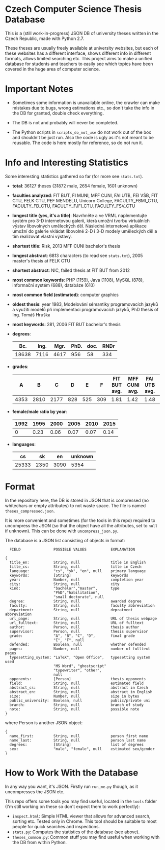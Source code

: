 # Czech Computer Science Thesis Database

This is a (still work-in-progress) JSON DB of university theses written in the Czech Republic, made
with Python 2.7.

These theses are usually freely available at university websites, but each of these websites has
a different interface, shows different info in different formats, allows limited searching etc.
This project aims to make a unified database for students and teachers to easily see which
topics have been covered in the huge area of computer science.

# Important Notes

  - Sometimes some information is unavailable online, the crawler can make
    mistakes due to bugs, wrong estimations etc., so don't take the
    info in the DB for granted, double check everything.

  - The DB is not and probably will never be completed.

  - The Python scripts in `scripts_do_not_use` do not work out of the box
    and shouldn't be just run. Also the code is ugly as it's not meant to be reusable.
    The code is here mostly for reference, so do not run it.

# Info and Interesting Statistics

Some interesting statistics gathered so far (for more see `stats.txt`).

- **total**: 36127 theses (31872 male, 2654 female, 1601 unknown)
- **faculties analyzed**:  FIT BUT, FI MUNI, MFF CUNI, FAI UTB, FEI VŠB, FIT CTU, FELK CTU, PEF MENDELU, Unicorn College, FACULTY_FBMI_CTU, FACULTY_FD_CTU, FACULTY_FJFI_CTU, FACULTY_FSV_CTU
- **longest title (yes, it's a title)**: Navrhněte a ve VRML naplementujte systém pro 3-D internetovou galerii, která umožní tvorbu virtuálních výstav libovolných uměleckých děl. Následná internetová aplikace umožní do galerie vkládat libovolné 2-D i 3-D modely uměleckých děl a tím realizovat vlastní výstavy.
- **shortest title**: Risk, 2013 MFF CUNI bachelor's thesis
- **longest abstract**: 6813 characters (to read see `stats.txt`), 2005 master's thesis at FELK CTU
- **shortest abstract**: NIC, failed thesis at FIT BUT from 2012
- **most common keywords**: PHP (1159), Java (1108), MySQL (878), informační systém (688), databáze (610)
- **most common field (estimated)**: computer graphics
- **oldest thesis**: year 1983, Modelování sémantiky programovacích jazyků a využití modelů při implementaci programovacích jazyků, PhD thesis of Ing. Tomáš Hruška
- **most keywords**: 281, 2006 FIT BUT bachelor's thesis

- **degrees**:

  |Bc.  |Ing.|Mgr.|PhD.|doc.|RNDr|
  |-----|----|----|----|----|----|
  |18638|7116|4617|956 |58  |334 |

- **grades**:

  |A    |B   |C   |D   |E   |F   |FIT BUT avg.|MFF CUNI avg.|FAI UTB avg.|male avg.|female avg.|
  |-----|----|----|----|----|----|------------|-------------|------------|---------|-----------|
  |4353 |2810|2177|828 |525 |309 |1.81        |1.42         |1.48        |1.63     |1.49       |

- **female/male ratio by year**:

  |1992|1995|2000|2005|2010|2015|
  |----|----|----|----|----|----|
  |0   |0.23|0.06|0.07|0.07|0.14|
  
- **languages**:

  |cs   |sk  |en  |unknown|
  |-----|----|----|-------|
  |25333|2350|3090|5354   |

# Format

In the repository here, the DB is stored in JSON that is compressed
(no whitechars or empty attributes) to not waste space. The file is
named `theses_compressed.json`.

It is more convenient and sometimes (for the tools in this repo)
required to uncompress the JSON (so that the object have all the
attributes, set to `null` if unknown). This can be done with
`uncompress_json.py`.

The database is a JSON list consisting of objects in format:

```
  FIELD               POSSIBLE VALUES           EXPLANATION

{
  title_en:           String, null              title in English
  title_cs:           String, null              title in Czech
  language:           "cs", "sk", "en", null    primary language
  keywords:           [String]                  keywords
  year:               Number, null              completion year
  city:               String, null              city
  kind:               "bachelor","master",      type
                      "PhD","habilitation",
                      "small doctorate", null
  degree:             String, null              awarded degree
  faculty:            String, null              faculty abbreviation
  department:         String, null              depratment abbreviation
  url_page:           String, null              URL of thesis webpage
  url_fulltext:       String, null              URL of fulltext
  author:             Person, null              thesis author
  supervisor:         Person, null              thesis supervisor
  grade:              "A", "B", "C", "D",       final grade
                      "E", "F", null
  defended:           Boolean, null             whether defended
  pages:              Number, null              number of fulltext pages
  typesetting_system: "LaTeX", "Open Office",   typesetting system used
                      "MS Word", "ghostscript"
                      "typewriter", "other",
                      null
  opponents:          [Person]                  thesis opponents
  field:              String, null              estimated field
  abstract_cs:        String, null              abstract in Czech
  abstract_en:        String, null              abstract in English
  size:               Number, null              size in bytes
  public_university:  Boolean, null             public/private uni
  branch:             String, null              branch of study
  note:               String, null              possible note
}
```

where Person is another JSON object:

```
{
  name_first:         String, null              person first name
  name_last:          String, null              person last name
  degrees:            [String]                  list of degrees
  sex:                "male", "female", null    estimated sex/gender
}
```
# How to Work With the Database

In any way you want, it's JSON. Firstly run `run_me.py` though, as it uncompresses the JSON etc.

This repo offers some tools you may find useful, located in the `tools` folder
(I'm still working on these so don't expect them to work perfectly):

- `inspect.html`: Simple HTML viewer that allows for advanced search, sorting etc. Tested only in Chrome. This tool should be suitable to most people for quick searches and inspections.
- `stats.py`: Computes the statistics of the database (see above).
- `theses_common.py`: Common stuff you may find useful when working with the DB from within Python.
